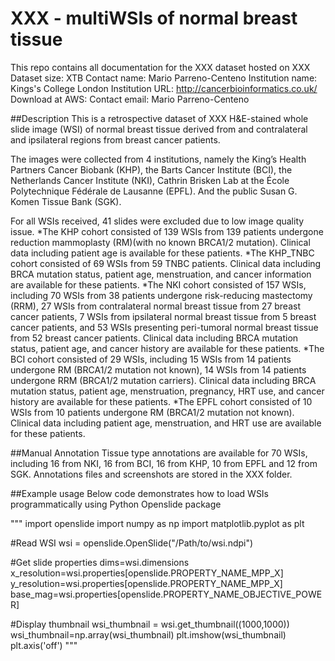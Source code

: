 

# **XXX - multiWSIs of normal breast tissue**
This repo contains all documentation for the XXX dataset hosted on XXX
Dataset size: XTB
Contact name: Mario Parreno-Centeno
Institution name: Kings's College London
Institution URL: http://cancerbioinformatics.co.uk/
Download at AWS: 
Contact email: Mario Parreno-Centeno

##Description
This is a retrospective dataset of XXX H&E-stained whole slide image (WSI) of normal breast tissue derived from and contralateral and ipsilateral regions from breast cancer patients.

The images were collected from 4 institutions, namely the King’s Health Partners Cancer Biobank (KHP), the Barts Cancer Institute (BCI), the Netherlands Cancer Institute (NKI), Cathrin Brisken Lab at the École Polytechnique Fédérale de Lausanne (EPFL). And the public Susan G. Komen Tissue Bank (SGK).

For all WSIs received, 41 slides were excluded due to low image quality issue.
*The KHP cohort consisted of 139 WSIs from 139 patients undergone reduction mammoplasty (RM)(with no known BRCA1/2 mutation). Clinical data including patient age is available for these patients.
*The KHP_TNBC cohort consisted of 69 WSIs from 59 TNBC patients. Clinical data including BRCA mutation status, patient age, menstruation, and cancer information are available for these patients.
*The NKI cohort consisted of 157 WSIs, including 70 WSIs from 38 patients undergone risk-reducing mastectomy (RRM), 27 WSIs from contralateral normal breast tissue from 27 breast cancer patients, 7 WSIs from ipsilateral normal breast tissue from 5 breast cancer patients, and 53 WSIs presenting peri-tumoral normal breast tissue from 52 breast cancer patients. Clinical data including BRCA mutation status, patient age, and cancer history are available for these patients.
*The BCI cohort consisted of 29 WSIs, including 15 WSIs from 14 patients undergone RM (BRCA1/2 mutation not known), 14 WSIs from 14 patients undergone RRM (BRCA1/2 mutation carriers). Clinical data including BRCA mutation status, patient age, menstruation, pregnancy, HRT use, and cancer history are available for these patients.
*The EPFL cohort consisted of 10 WSIs from 10 patients undergone RM (BRCA1/2 mutation not known). Clinical data including patient age, menstruation, and HRT use are available for these patients.

##Manual Annotation
Tissue type annotations are available for 70 WSIs, including 16 from NKI, 16 from BCI, 16 from KHP, 10 from EPFL and 12 from SGK. Annotations files and screenshots are stored in the XXX folder.

##Example usage
Below code demonstrates how to load WSIs programmatically using Python Openslide package

"""
import openslide
import numpy as np
import matplotlib.pyplot as plt

#Read WSI
wsi = openslide.OpenSlide("/Path/to/wsi.ndpi")

#Get slide properties
dims=wsi.dimensions
x_resolution=wsi.properties[openslide.PROPERTY_NAME_MPP_X]
y_resolution=wsi.properties[openslide.PROPERTY_NAME_MPP_X]
base_mag=wsi.properties[openslide.PROPERTY_NAME_OBJECTIVE_POWER]

#Display thumbnail
wsi_thumbnail = wsi.get_thumbnail((1000,1000))
wsi_thumbnail=np.array(wsi_thumbnail)
plt.imshow(wsi_thumbnail)
plt.axis('off')
"""


